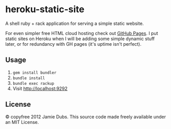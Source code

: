 heroku-static-site
===========

A shell ruby + rack application for serving a simple static website.

For even simpler free HTML cloud hosting check out [GitHub Pages](http://pages.github.com). I put static sites
on Heroku when I will be adding some simple dynamic stuff later, or for redundancy with GH pages (it's uptime isn't perfect).


Usage
-----

1. `gem install bundler`
2. `bundle install`
3. `bundle exec rackup`
4. Visit <http://localhost:9292>



License
-------

&copy; copyfree 2012 Jamie Dubs.
This source code made freely available under an MIT License.

